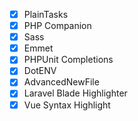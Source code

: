 - [x] PlainTasks
- [x] PHP Companion
- [x] Sass
- [x] Emmet
- [x] PHPUnit Completions
- [x] DotENV
- [x] AdvancedNewFile
- [x] Laravel Blade Highlighter
- [x] Vue Syntax Highlight
